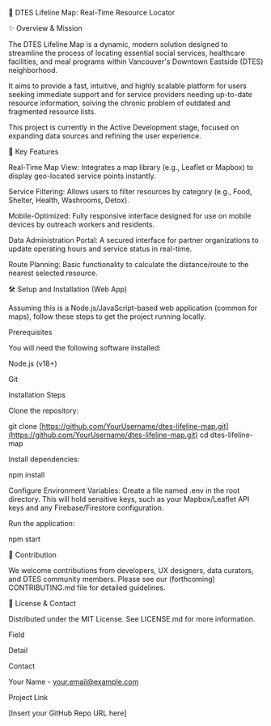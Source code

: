 📍 DTES Lifeline Map: Real-Time Resource Locator

✨ Overview & Mission

The DTES Lifeline Map is a dynamic, modern solution designed to streamline the process of locating essential social services, healthcare facilities, and meal programs within Vancouver's Downtown Eastside (DTES) neighborhood.

It aims to provide a fast, intuitive, and highly scalable platform for users seeking immediate support and for service providers needing up-to-date resource information, solving the chronic problem of outdated and fragmented resource lists.

This project is currently in the Active Development stage, focused on expanding data sources and refining the user experience.

🚀 Key Features

Real-Time Map View: Integrates a map library (e.g., Leaflet or Mapbox) to display geo-located service points instantly.

Service Filtering: Allows users to filter resources by category (e.g., Food, Shelter, Health, Washrooms, Detox).

Mobile-Optimized: Fully responsive interface designed for use on mobile devices by outreach workers and residents.

Data Administration Portal: A secured interface for partner organizations to update operating hours and service status in real-time.

Route Planning: Basic functionality to calculate the distance/route to the nearest selected resource.

🛠️ Setup and Installation (Web App)

Assuming this is a Node.js/JavaScript-based web application (common for maps), follow these steps to get the project running locally.

Prerequisites

You will need the following software installed:

Node.js (v18+)

Git

Installation Steps

Clone the repository:

git clone [https://github.com/YourUsername/dtes-lifeline-map.git](https://github.com/YourUsername/dtes-lifeline-map.git)
cd dtes-lifeline-map


Install dependencies:

npm install


Configure Environment Variables:
Create a file named .env in the root directory. This will hold sensitive keys, such as your Mapbox/Leaflet API keys and any Firebase/Firestore configuration.

Run the application:

npm start


🤝 Contribution

We welcome contributions from developers, UX designers, data curators, and DTES community members. Please see our (forthcoming) CONTRIBUTING.md file for detailed guidelines.

📜 License & Contact

Distributed under the MIT License. See LICENSE.md for more information.

Field

Detail

Contact

Your Name - your.email@example.com

Project Link

[Insert your GitHub Repo URL here]
